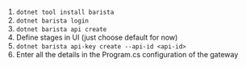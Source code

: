 1. `dotnet tool install barista`
1. `dotnet barista login`
1. `dotnet barista api create`
1. Define stages in UI (just choose default for now)
1. `dotnet barista api-key create --api-id <api-id>`
1. Enter all the details in the Program.cs configuration of the gateway
